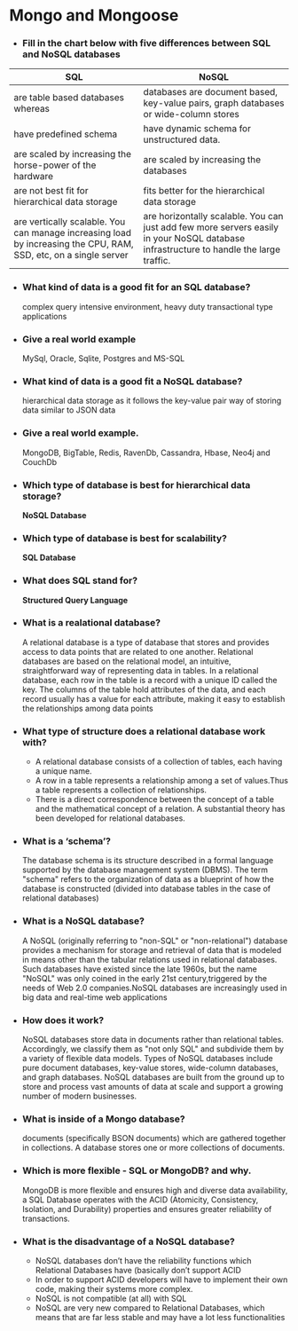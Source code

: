 # **Mongo and Mongoose**
* ### Fill in the chart below with five differences between SQL and NoSQL databases


 |   SQL | NoSQL |
 | -------- | ------ |
 | are table based databases whereas | databases are document based, key-value pairs, graph databases or wide-column stores|
 |  have predefined schema |  have dynamic schema for unstructured data. |
 | are scaled by increasing the horse-power of the hardware | are scaled by increasing the databases || are good fit for the complex query intensive environment | are not good fit for complex queries |
 | are not best fit for hierarchical data storage | fits better for the hierarchical data storage | 
 | are vertically scalable. You can manage increasing load by increasing the CPU, RAM, SSD, etc, on a single server | are horizontally scalable. You can just add few more servers easily in your NoSQL database infrastructure to handle the large traffic. |

* ### What kind of data is a good fit for an SQL database?
    complex query intensive environment, heavy duty transactional type applications
* ### Give a real world example
     MySql, Oracle, Sqlite, Postgres and MS-SQL

* ### What kind of data is a good fit a NoSQL database?
    hierarchical data storage as it follows the key-value pair way of storing data similar to JSON data

* ### Give a real world example.
    MongoDB, BigTable, Redis, RavenDb, Cassandra, Hbase, Neo4j and CouchDb

* ### Which type of database is best for hierarchical data storage?
    **NoSQL Database**

* ### Which type of database is best for scalability?
    **SQL Database**


* ### What does SQL stand for?
    **Structured Query Language**

* ### What is a realational database?
    A relational database is a type of database that stores and provides access to data points that are related to one another. Relational databases are based on the relational model, an intuitive, straightforward way of representing data in tables. In a relational database, each row in the table is a record with a unique ID called the key. The columns of the table hold attributes of the data, and each record usually has a value for each attribute, making it easy to establish the relationships among data points

* ### What type of structure does a relational database work with?
    - A relational database consists of a collection of tables, each having a unique name.
    - A row in a table represents a relationship among a set of values.Thus a table represents a collection of relationships.
    - There is a direct correspondence between the concept of a table and the mathematical concept of a relation. A substantial theory has been developed for relational databases.

* ### What is a ‘schema’?
    The database schema is its structure described in a formal language supported by the database management system (DBMS). The term "schema" refers to the organization of data as a blueprint of how the database is constructed (divided into database tables in the case of relational databases)

* ### What is a NoSQL database?
    A NoSQL (originally referring to "non-SQL" or "non-relational") database provides a mechanism for storage and retrieval of data that is modeled in means other than the tabular relations used in relational databases. Such databases have existed since the late 1960s, but the name "NoSQL" was only coined in the early 21st century,triggered by the needs of Web 2.0 companies.NoSQL databases are increasingly used in big data and real-time web applications

* ### How does it work?
    NoSQL databases store data in documents rather than relational tables. Accordingly, we classify them as "not only SQL" and subdivide them by a variety of flexible data models. Types of NoSQL databases include pure document databases, key-value stores, wide-column databases, and graph databases. NoSQL databases are built from the ground up to store and process vast amounts of data at scale and support a growing number of modern businesses.
* ### What is inside of a Mongo database?
    documents (specifically BSON documents) which are gathered together in collections. A database stores one or more collections of documents.

* ### Which is more flexible - SQL or MongoDB? and why.
    MongoDB is more flexible and ensures high and diverse data availability, a SQL Database operates with the ACID (Atomicity, Consistency, Isolation, and Durability) properties and ensures greater reliability of transactions. 

* ### What is the disadvantage of a NoSQL database?
    - NoSQL databases don’t have the reliability functions which Relational Databases have (basically don’t support ACID
    - In order to support ACID developers will have to implement their own code, making their systems more complex.
    - NoSQL is not compatible (at all) with SQL
    - NoSQL are very new compared to Relational Databases, which means that are far less stable and may have a lot less functionalities


